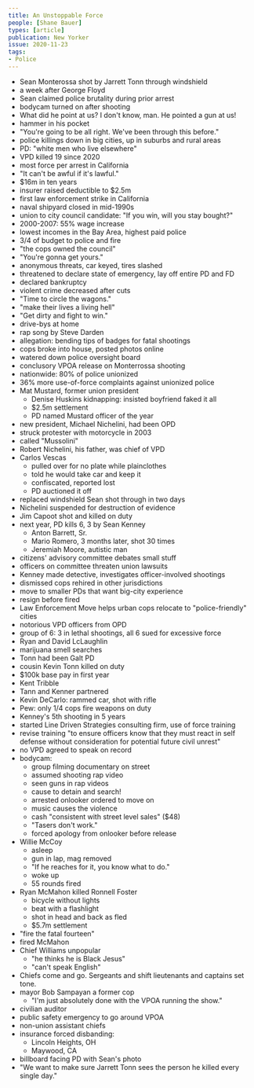 ```yaml
---
title: An Unstoppable Force
people: [Shane Bauer]
types: [article]
publication: New Yorker
issue: 2020-11-23
tags:
- Police
---
```


- Sean Monterossa shot by Jarrett Tonn through windshield
- a week after George Floyd
- Sean claimed police brutality during prior arrest
- bodycam turned on after shooting
- What did he point at us?  I don't know, man.  He pointed a gun at us!
- hammer in his pocket
- "You're going to be all right.  We've been through this before."
- police killings down in big cities, up in suburbs and rural areas
- PD: "white men who live elsewhere"
- VPD killed 19 since 2020
- most force per arrest in California
- "It can't be awful if it's lawful."
- $16m in ten years
- insurer raised deductible to $2.5m
- first law enforcement strike in California
- naval shipyard closed in mid-1990s
- union to city council candidate: "If you win, will you stay bought?"
- 2000-2007: 55% wage increase
- lowest incomes in the Bay Area, highest paid police
- 3/4 of budget to police and fire
- "the cops owned the council"
- "You're gonna get yours."
- anonymous threats, car keyed, tires slashed
- threatened to declare state of emergency, lay off entire PD and FD
- declared bankruptcy
- violent crime decreased after cuts
- "Time to circle the wagons."
- "make their lives a living hell"
- "Get dirty and fight to win."
- drive-bys at home
- rap song by Steve Darden
- allegation: bending tips of badges for fatal shootings
- cops broke into house, posted photos online
- watered down police oversight board
- conclusory VPOA release on Monterrossa shooting
- nationwide: 80% of police unionized
- 36% more use-of-force complaints against unionized police
- Mat Mustard, former union president
  - Denise Huskins kidnapping: insisted boyfriend faked it all
  - $2.5m settlement
  - PD named Mustard officer of the year
- new president, Michael Nichelini, had been OPD
- struck protester with motorcycle in 2003
- called "Mussolini"
- Robert Nichelini, his father, was chief of VPD
- Carlos Vescas
  - pulled over for no plate while plainclothes
  - told he would take car and keep it
  - confiscated, reported lost
  - PD auctioned it off
- replaced windshield Sean shot through in two days
- Nichelini suspended for destruction of evidence
- Jim Capoot shot and killed on duty
- next year, PD kills 6, 3 by Sean Kenney
  - Anton Barrett, Sr.
  - Mario Romero, 3 months later, shot 30 times
  - Jeremiah Moore, autistic man
- citizens' advisory committee debates small stuff
- officers on committee threaten union lawsuits
- Kenney made detective, investigates officer-involved shootings
- dismissed cops rehired in other jurisdictions
- move to smaller PDs that want big-city experience
- resign before fired
- Law Enforcement Move helps urban cops relocate to "police-friendly" cities
- notorious VPD officers from OPD
- group of 6: 3 in lethal shootings, all 6 sued for excessive force
- Ryan and David LcLaughlin
- marijuana smell searches
- Tonn had been Galt PD
- cousin Kevin Tonn killed on duty
- $100k base pay in first year
- Kent Tribble
- Tann and Kenner partnered
- Kevin DeCarlo: rammed car, shot with rifle
- Pew: only 1/4 cops fire weapons on duty
- Kenney's 5th shooting in 5 years
- started Line Driven Strategies consulting firm, use of force training
- revise training "to ensure officers know that they must react in self defense without consideration for potential future civil unrest"
- no VPD agreed to speak on record
- bodycam:
  - group filming documentary on street
  - assumed shooting rap video
  - seen guns in rap videos
  - cause to detain and search!
  - arrested onlooker ordered to move on
  - music causes the violence
  - cash "consistent with street level sales" ($48)
  - "Tasers don't work."
  - forced apology from onlooker before release
- Willie McCoy
  - asleep
  - gun in lap, mag removed
  - "If he reaches for it, you know what to do."
  - woke up
  - 55 rounds fired
- Ryan McMahon killed Ronnell Foster
  - bicycle without lights
  - beat with a flashlight
  - shot in head and back as fled
  - $5.7m settlement
- "fire the fatal fourteen"
- fired McMahon
- Chief Williams unpopular
  - "he thinks he is Black Jesus"
  - "can't speak English"
- Chiefs come and go.  Sergeants and shift lieutenants and captains set tone.
- mayor Bob Sampayan a former cop
  - "I'm just absolutely done with the VPOA running the show."
- civilian auditor
- public safety emergency to go around VPOA
- non-union assistant chiefs
- insurance forced disbanding:
  - Lincoln Heights, OH
  - Maywood, CA
- billboard facing PD with Sean's photo
- "We want to make sure Jarrett Tonn sees the person he killed every single day."
